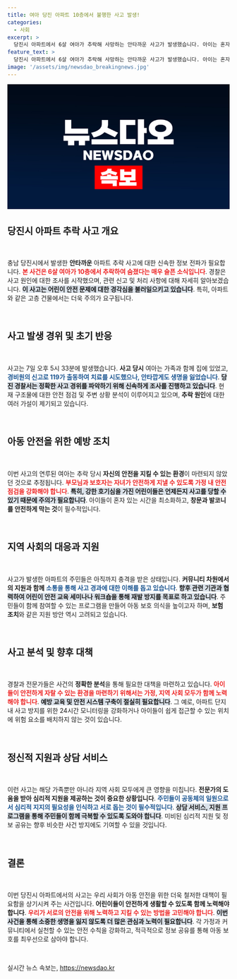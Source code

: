 ```yaml
---
title: 여아 당진 아파트 10층에서 불행한 사고 발생!
categories:
  - 사회
excerpt: >
  당진시 아파트에서 6살 여아가 추락해 사망하는 안타까운 사고가 발생했습니다. 아이는 혼자 집에 있다가 베란다에서 떨어진 것으로 보이며, 경찰이 사고 경위를 조사 중입니다. 클릭해서 사건의 전말을 알아보세요!
feature_text: >
  당진시 아파트에서 6살 여아가 추락해 사망하는 안타까운 사고가 발생했습니다. 아이는 혼자 집에 있다가 베란다에서 떨어진 것으로 보이며, 경찰이 사고 경위를 조사 중입니다. 클릭해서 사건의 전말을 알아보세요!
image: '/assets/img/newsdao_breakingnews.jpg'
---
```


<p><img src="/assets/img/newsdao_breakingnews.jpg" alt="koreaapp 속보" /></p>

<h2 data-ke-size="size26">당진시 아파트 추락 사고 개요</h2>

<p data-ke-size="size16">&nbsp;</p>

<p>충남 당진시에서 발생한 <b>안타까운</b> 아파트 추락 사고에 대한 신속한 정보 전파가 필요합니다. <b><span style="color: #ee2323;">본 사건은 6살 여아가 10층에서 추락하여 숨졌다는 매우 슬픈 소식입니다</span></b>. 경찰은 사고 원인에 대한 조사를 시작했으며, 관련 신고 및 처리 사항에 대해 자세히 알아보겠습니다. <b><span style="background-color: #21538527;">이 사고는 어린이 안전 문제에 대한 경각심을 불러일으키고 있습니다</span></b>. 특히, 아파트와 같은 고층 건물에서는 더욱 주의가 요구됩니다. </p>

<p data-ke-size="size16">&nbsp;</p>

<h2 data-ke-size="size26">사고 발생 경위 및 초기 반응</h2>

<p data-ke-size="size16">&nbsp;</p>

<p>사고는 7일 오후 5시 33분에 발생했습니다. <b>사고 당시</b> 여아는 가족과 함께 집에 있었고, <b><span style="color: #1a5490;">경비원의 신고로 119가 출동하여 치료를 시도했으나, 안타깝게도 생명을 잃었습니다</span></b>. <b><span style="background-color: #21538527;">당진 경찰서는 정확한 사고 경위를 파악하기 위해 신속하게 조사를 진행하고 있습니다</span></b>. 현재 구조물에 대한 안전 점검 및 주변 상황 분석이 이루어지고 있으며, <b>추락 원인</b>에 대한 여러 가설이 제기되고 있습니다. </p>

<p data-ke-size="size16">&nbsp;</p>

<h2 data-ke-size="size26">아동 안전을 위한 예방 조치</h2>

<p data-ke-size="size16">&nbsp;</p>

<p>이번 사고의 연루된 여아는 추락 당시 <b>자신의 안전을 지킬 수 있는 환경</b>이 마련되지 않았던 것으로 추정됩니다. <b><span style="color: #ee2323;">부모님과 보호자는 자녀가 안전하게 지낼 수 있도록 가정 내 안전 점검을 강화해야 합니다</span></b>. <b><span style="background-color: #21538527;">특히, 강한 호기심을 가진 어린이들은 언제든지 사고를 당할 수 있기 때문에 주의가 필요합니다</span></b>. 아이들이 혼자 있는 시간을 최소화하고, <b>창문과 발코니를 안전하게 막는 것</b>이 필수적입니다.</p>

<p data-ke-size="size16">&nbsp;</p>

<h2 data-ke-size="size26">지역 사회의 대응과 지원</h2>

<p data-ke-size="size16">&nbsp;</p>

<p>사고가 발생한 아파트의 주민들은 아직까지 충격을 받은 상태입니다. <b>커뮤니티 차원에서의 지원과 함께</b> <b><span style="color: #1a5490;">소통을 통해 사고 경과에 대한 이해를 돕고 있습니다</span></b>. <b><span style="background-color: #21538527;">향후 관련 기관과 협력하여 어린이 안전 교육 세미나나 워크숍을 통해 재발 방지를 목표로 하고 있습니다</span></b>. 주민들이 함께 참여할 수 있는 프로그램을 만들어 아동 보호 의식을 높이고자 하며, <b>보험 조치</b>와 같은 지원 방안 역시 고려되고 있습니다.</p>

<p data-ke-size="size16">&nbsp;</p>

<h2 data-ke-size="size26">사고 분석 및 향후 대책</h2>

<p data-ke-size="size16">&nbsp;</p>

<p>경찰과 전문가들은 사건의 <b>정확한 분석</b>을 통해 필요한 대책을 마련하고 있습니다. <b><span style="color: #ee2323;">아이들이 안전하게 자랄 수 있는 환경을 마련하기 위해서는 가정, 지역 사회 모두가 함께 노력해야 합니다</span></b>. <b><span style="background-color: #21538527;">예방 교육 및 안전 시스템 구축이 절실히 필요합니다</span></b>. 그 예로, 아파트 단지 내 사고 방지를 위한 24시간 모니터링을 강화하거나 아이들이 쉽게 접근할 수 있는 위치에 위험 요소를 배치하지 않는 것이 있습니다.</p>

<p data-ke-size="size16">&nbsp;</p>

<h2 data-ke-size="size26">정신적 지원과 상담 서비스</h2>

<p data-ke-size="size16">&nbsp;</p>

<p>이런 사고는 해당 가족뿐만 아니라 지역 사회 모두에게 큰 영향을 미칩니다. <b>전문가의 도움을 받아 심리적 지원을 제공하는 것이 중요한 상황입니다</b>. <b><span style="color: #1a5490;">주민들이 공동체의 일원으로서 심리적 지지의 필요성을 인식하고 서로 돕는 것이 필수적입니다</span></b>. <b><span style="background-color: #21538527;">상담 서비스, 지원 프로그램을 통해 주민들이 함께 극복할 수 있도록 도와야 합니다</span></b>. 미비된 심리적 지원 및 정보 공유는 향후 비슷한 사건 방지에도 기여할 수 있을 것입니다.</p>

<p data-ke-size="size16">&nbsp;</p>

<h2 data-ke-size="size26">결론</h2>

<p data-ke-size="size16">&nbsp;</p>

<p>이번 당진시 아파트에서의 사고는 우리 사회가 아동 안전을 위한 더욱 철저한 대책이 필요함을 상기시켜 주는 사건입니다. <b>어린이들이 안전하게 생활할 수 있도록 함께 노력해야 합니다</b>. <b><span style="color: #ee2323;">우리가 서로의 안전을 위해 노력하고 지킬 수 있는 방법을 고민해야 합니다</span></b>. <b><span style="background-color: #21538527;">이번 사건을 통해 소중한 생명을 잃지 않도록 더 많은 관심과 노력이 필요합니다</span></b>. 각 가정과 커뮤니티에서 실천할 수 있는 안전 수칙을 강화하고, 적극적으로 정보 공유를 통해 아동 보호를 최우선으로 삼아야 합니다.</p>

<p data-ke-size="size16">&nbsp;</p>
실시간 뉴스 속보는, <a href="https://newsdao.kr" rel="dofollow">https://newsdao.kr</a>


